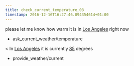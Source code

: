 ```yaml
---
title: check_current_temperature_03
timestamp: 2016-12-16T16:27:46.094354614+01:00
---
```


please let me know how warm it is in [Los Angeles](city) right now
* ask_current_weather/temperature

< In [Los Angeles](city) it is currently [85](temperature) degrees
* provide_weather/current
